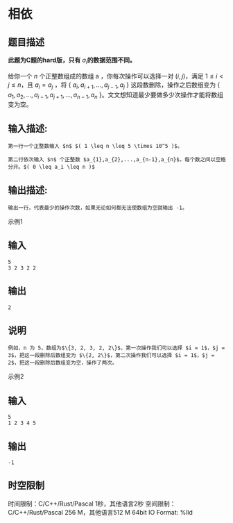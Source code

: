 # 相依

## 题目描述

**此题为C题的hard版，只有** $a_i$**的数据范围不同。**

给你一个 $n$ 个正整数组成的数组 a ，你每次操作可以选择一对 $( i, j )$，满足 $1 \leq i < j \leq n$，且 $a_{i} = a_{j}$ ，将 { $a_{i} , a_{i+1} , ... , a_{j-1} , a_{j}$ } 这段数删除，操作之后数组变为 { $a_{1},a_{2}, ..., a_{i-1},a_{j+1}, ...,a_{n-1},a_{n}$ }。文文想知道最少要做多少次操作才能将数组变为空。

  


## 输入描述:
    
    
    第一行一个正整数输入 $n$ $( 1 \leq n \leq 5 \times 10^5 )$。
    
    第二行依次输入 $n$ 个正整数 $a_{1},a_{2},...,a_{n-1},a_{n}$，每个数之间以空格分开。$( 0 \leq a_i \leq n )$

## 输出描述:
    
    
    输出一行，代表最少的操作次数，如果无论如何都无法使数组为空就输出 -1。

示例1 

## 输入
    
    
    5
    3 2 3 2 2

## 输出
    
    
    2

## 说明
    
    
    例如，n 为 5，数组为$\{3, 2, 3, 2, 2\}$，第一次操作我们可以选择 $i = 1$，$j = 3$，把这一段删除后数组变为 $\{2, 2\}$，第二次操作我们可以选择 $i = 1$，$j = 2$，把这一段删除后数组变为空，操作了两次。

示例2 

## 输入
    
    
    5
    1 2 3 4 5

## 输出
    
    
    -1


## 时空限制

时间限制：C/C++/Rust/Pascal 1秒，其他语言2秒
空间限制：C/C++/Rust/Pascal 256 M，其他语言512 M
64bit IO Format: %lld
